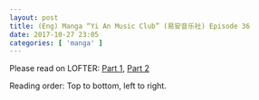 ```yaml
---
layout: post
title: (Eng) Manga “Yi An Music Club” (易安音乐社) Episode 36
date: 2017-10-27 23:05
categories: [ 'manga' ]
---
```


Please read on LOFTER: [Part 1](http://quadrifolium.lofter.com/post/1d4edd3a_117ccaf1), [Part 2](http://quadrifolium.lofter.com/post/1d4edd3a_117ccaf6)

Reading order: Top to bottom, left to right.
